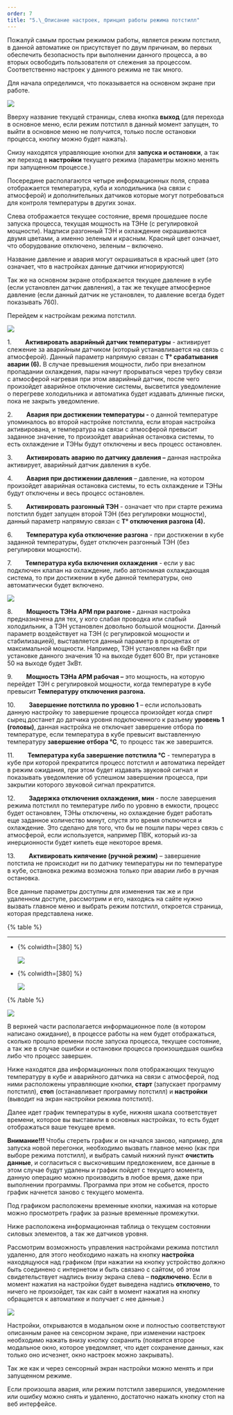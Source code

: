 ```yaml
---
order: 7
title: "5.\_Описание настроек, принцип работы режима потстилл"
---
```


Пожалуй самым простым режимом работы, является режим потстилл, в данной автоматике он присутствует по двум причинам, во первых обеспечить безопасность при выполнении данного процесса, а во вторых освободить пользователя от слежения за процессом. Соответственно настроек у данного режима не так много.

Для начала определимся, что показывается на основном экране при работе.

![](./5-opisanie-nastroek-princip-raboty-rezhima-pots.png)

Вверху название текущей страницы, слева кнопка **выход** (для перехода в основное меню, если режим потстилл в данный момент запущен, то выйти в основное меню не получится, только после остановки процесса, кнопку можно будет нажать).

Снизу находятся управляющие кнопки для **запуска и остановки**, а так же переход в **настройки** текущего режима (параметры можно менять при запущенном процессе.)

Посередине располагаются четыре информационных поля, справа отображается температура, куба и холодильника (на связи с атмосферой) и дополнительных датчиков которые могут потребоваться для контроля температуры в других зонах.

Слева отображается текущее состояние, время прошедшее после запуска процесса, текущая мощность на ТЭНе (с регулировкой мощности). Надписи разгонный ТЭН и охлаждение окрашиваются двумя цветами, а именно зеленым и красным. Красный цвет означает, что оборудование отключено, зеленым – включено.

Название давление и авария могут окрашиваться в красный цвет (это означает, что в настройках данные датчики игнорируются)

Так же на основном экране отображается текущее давление в кубе (если установлен датчик давления), а так же текущее атмосферное давление (если данный датчик не установлен, то давление всегда будет показывать 760).

Перейдем к настройкам режима потстилл.

![](./5-opisanie-nastroek-princip-raboty-rezhima-pots-2.png)

1\.        **Активировать аварийный датчик температуры** - активирует слежение за аварийным датчиком (который устанавливается на связь с атмосферой). Данный параметр напрямую связан с **T° срабатывания аварии (6).** В случае превышения мощности, либо при внезапном пропадании охлаждения, пары начнут прорываться через трубку связи с атмосферой нагревая при этом аварийный датчик, после чего произойдет аварийное отключение системы, высветится уведомление о перегреве холодильника и автоматика будет издавать длинные писки, пока не закрыть уведомление.

2\.        **Авария при достижении температуры -** о данной температуре упоминалось во второй настройке потстилла, если вторая настройка активирована, и температура на связи с атмосферой превысит заданное значение, то произойдет аварийная остановка системы, то есть охлаждение и ТЭНы будут отключены и весь процесс остановлен.

3\.        **Активировать аварию по датчику давления –** данная настройка активирует, аварийный датчик давления в кубе.

4\.        **Авария при достижении давления** – давление, на котором произойдет аварийная остановка системы, то есть охлаждение и ТЭНы будут отключены и весь процесс остановлен.

5\.        **Активировать разгонный ТЭН** - означает что при старте режима потстилл будет запущен второй ТЭН (без регулировки мощности), данный параметр напрямую связан с **T° отключения разгона (4).**

6\.        **Температура куба отключение разгона** - при достижении в кубе заданной температуры, будет отключен разгонный ТЭН (без регулировки мощности).

7\.        **Температура куба включения охлаждения** - если у вас подключен клапан на охлаждение, либо автономная охлаждающая система, то при достижении в кубе данной температуры, оно автоматически будет включено.

![](./5-opisanie-nastroek-princip-raboty-rezhima-pots-3.png)

8\.        **Мощность ТЭНа АРМ при разгоне -** данная настройка предназначена для тех, у кого слабая проводка или слабый холодильник, а ТЭН установлен довольно большой мощности. Данный параметр воздействует на ТЭН (с регулировкой мощности и стабилизацией), выставляется данный параметр в процентах от максимальной мощности. Например, ТЭН установлен на 6кВт при установке данного значения 10 на выходе будет 600 Вт, при установке 50 на выходе будет 3кВт.



9\.        **Мощность ТЭНа АРМ рабочая –** это мощность, на которую перейдет ТЭН с регулировкой мощности, когда температуре в кубе превысит **Температуру отключения разгона.**



10\.        **Завершение потстилла по уровню 1** – если использовать данную настройку то завершение процесса произойдет когда спирт сырец достанет до датчика уровня подключенного к разъему **уровень 1 (головы)**, данная настройка не отключает завершение отбора по температуре, если температура в кубе превысит выставленную температуру **завершение отбора °С**, то процесс так же завершится.

11\.        **Температура куба завершение потстилла °С** - температура в кубе при которой прекратится процесс потстилл и автоматика перейдет в режим ожидания, при этом будет издавать звуковой сигнал и показывать уведомление об успешном завершении процесса, при закрытии которого звуковой сигнал прекратится.

12\.        **Задержка отключения охлаждения, мин** - после завершения режима потстилл по температуре либо по уровню в емкости, процесс будет остановлен, ТЭНы отключены, но охлаждение будет работать еще заданное количество минут, спустя это время отключится и охлаждение. Это сделано для того, что бы не пошли пары через связь с атмосферой, если используется, например ПВК, который из-за инерционности будет кипеть еще некоторое время.

13\.        **Активировать кипячение (ручной режим)** – завершение потстила не происходит ни по датчику температуры ни по температуре в кубе, остановка режима возможна только при аварии либо в ручная остановка.

Все данные параметры доступны для изменения так же и при удаленном доступе, рассмотрим и его, находясь на сайте нужно вызвать главное меню и выбрать режим потстилл, откроется страница, которая представлена ниже.

{% table %}

---

*  {% colwidth=[380] %}

   ![](./5-opisanie-nastroek-princip-raboty-rezhima-pots-4.png)

*  {% colwidth=[380] %}

   ![](./5-opisanie-nastroek-princip-raboty-rezhima-pots-5.png)

{% /table %}

![](./5-opisanie-nastroek-princip-raboty-rezhima-pots-6.png)

В верхней части располагается информационное поле (в котором написано ожидание), в процессе работы на нем будет отображаться, сколько прошло времени после запуска процесса, текущее состояние, а так же в случае ошибки и остановки процесса произошедшая ошибка либо что процесс завершен.

Ниже находятся два информационных поля отображающих текущую температуру в кубе и аварийного датчика на связи с атмосферой, под ними расположены управляющие кнопки, **старт** (запускает программу потстилл), **стоп** (останавливает программу потстилл) и **настройки** (выводит на экран настройки режима потстилл).

Далее идет график температуры в кубе, нижняя шкала соответствует времени, которое вы выставили в основных настройках, то есть будет отображаться ваше текущее время.

**Внимание!!!** Чтобы стереть график и он начался заново, например, для запуска новой перегонки, необходимо вызвать главное меню (как при выборе режима потстилл), и выбрать самый нижний пункт **очистить данные**, и согласиться с выскочившим предложением, все данные в этом случае будут удалены и график пойдет с текущего момента, данную операцию можно производить в любое время, даже при выполнении программы. Программа при этом не собьется, просто график начнется заново с текущего момента.

Под графиком расположены временные кнопки, нажимая на которые можно просмотреть график за разные временные промежутки.

Ниже расположена информационная таблица о текущем состоянии силовых элементов, а так же датчиков уровня.

Рассмотрим возможность управления настройками режима потстилл удаленно, для этого необходимо нажать на кнопку **настройка** находящуюся над графиком (при нажатии на кнопку устройство должно быть соединено с интернетом и быть связано с сайтом, об этом свидетельствует надпись внизу экрана слева – **подключено**. Если в момент нажатия на настройки будет выведена надпись **отключено**, то ничего не произойдет, так как сайт в момент нажатия на кнопку обращается к автоматике и получает с нее данные.)

![](./5-opisanie-nastroek-princip-raboty-rezhima-pots-7.png)

Настройки, открываются в модальном окне и полностью соответствуют описанным ранее на сенсорном экране, при изменении настроек необходимо нажать внизу кнопку сохранить (появится второе модальное окно, которое уведомляет, что идет сохранение данных, как только оно исчезнет, окно настроек можно закрывать).

Так же как и через сенсорный экран настройки можно менять и при запущенном режиме.

Если произошла авария, или режим потстилл завершился, уведомление или ошибку можно снять и удаленно, достаточно нажать кнопку стоп на веб интерфейсе.